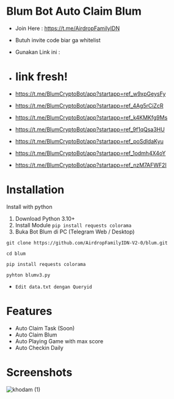 
# Blum Bot Auto Claim Blum

- Join Here : https://t.me/AirdropFamilyIDN

- Butuh invite code biar ga whitelist
- Gunakan Link ini :
- # link fresh!
- https://t.me/BlumCryptoBot/app?startapp=ref_w9xpGeysFy
- https://t.me/BlumCryptoBot/app?startapp=ref_4Ag5rCiZcR
- https://t.me/BlumCryptoBot/app?startapp=ref_k4KMKfg9Ms
- https://t.me/BlumCryptoBot/app?startapp=ref_9f1qQsa3HU
- https://t.me/BlumCryptoBot/app?startapp=ref_poSdldaKyu
- https://t.me/BlumCryptoBot/app?startapp=ref_1odmh4X4oY
- https://t.me/BlumCryptoBot/app?startapp=ref_nzM7AFWF2I 



# Installation

Install with python

  1. Download Python 3.10+
  2. Install Module ```pip install requests colorama```
  3. Buka Bot Blum di PC (Telegram Web / Desktop)

```
git clone https://github.com/AirdropFamilyIDN-V2-0/blum.git
```
```
cd blum
```
```
pip install requests colorama
```
```
pyhton blumv3.py
```

- ```Edit data.txt dengan Queryid```


# Features

- Auto Claim Task (Soon)
- Auto Claim Blum
- Auto Playing Game with max score
- Auto Checkin Daily

# Screenshots
![khodam (1)](https://github.com/user-attachments/assets/39a7ef50-8ff2-463c-a85a-906a60ae762e)



